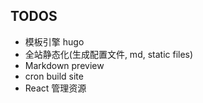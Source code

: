 ## TODOS

-   模板引擎 hugo
-   全站静态化(生成配置文件, md, static files)
-   Markdown preview
-   cron build site
-   React 管理资源
